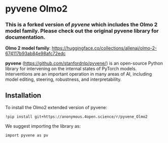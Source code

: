 

# pyvene Olmo2

### This is a forked version of *pyvene* which includes the Olmo 2 model family. Please check out the original pyvene library for documentation.

**Olmo 2 model family**: https://huggingface.co/collections/allenai/olmo-2-674117b93ab84e98afc72edc

**pyvene** (https://github.com/stanfordnlp/pyvene/) is an open-source Python library for intervening on the internal states of
PyTorch models. Interventions are an important operation in many areas of AI, including
model editing, steering, robustness, and interpretability.




## Installation

To install the Olmo2 extended version of pyvene:

```
!pip install git+https://anonymous.4open.science/r/pyvene_Olmo2
```
We suggest importing the library as:

```
import pyvene as pv
```

